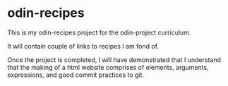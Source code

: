 # odin-recipes

This is my odin-recipes project for the odin-project curriculum.

It will contain couple of links to recipes I am fond of.

Once the project is completed, I will have demonstrated that I understand
that the making of a html website comprises of elements, arguments, expressions, 
and good commit practices to git.

